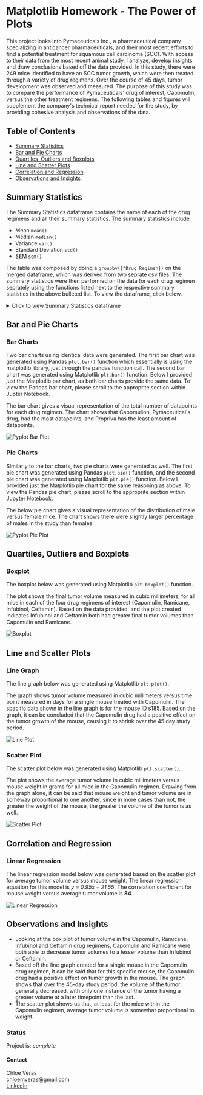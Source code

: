 # Matplotlib Homework - The Power of Plots 

This project looks into Pymaceuticals Inc., a pharmaceutical company specializing in anticancer pharmaceuticals, and their most recent efforts to find a potential treatment for squamous cell carcinoma (SCC). With access to their data from the most recent animal study, I analyze, develop insights and draw conclusions based off the data provided. In this study, there were 249 mice identified to have an SCC tumor growth, which were then treated through a variety of drug regimens. Over the course of 45 days, tumor development was observed and measured. The purpose of this study was to compare the performance of Pymaceuticals' drug of interest, Capomulin, versus the other treatment regimens. The following tables and figures will supplement the company's technical report needed for the study, by providing cohesive analysis and observations of the data.

## Table of Contents ##
* [Summary Statistics](#summary-statistics)
* [Bar and Pie Charts](#bar-and-pie-charts)
* [Quartiles, Outliers and Boxplots](#quartiles-outliers-and-boxplots)
* [Line and Scatter Plots](#line-and-scatter-plots)
* [Correlation and Regression](#correlation-and-regression)
* [Observations and Insights](#observations-and-insights)
  
## Summary Statistics ##

The Summary Statistics dataframe contains the name of each of the drug regimens and all their summary statistics. The summary statistics include: 
* Mean `mean()`
* Median `median()`
* Variance `var()`
* Standard Deviation `std()`
* SEM `sem()`

The table was composed by doing a `groupby(["Drug Regimen])` on the merged dataframe, which was derived from two seprate csv files. The summary statistics were then performed on the data for each drug regimen seprately using the functions listed next to the respective summary statistics in the above bulleted list. To view the dataframe, click below. 

<details>
  <summary>Click to view Summary Statistics dataframe</summary>
  ![Summary Statistics](https://github.com/cveras33/matplotlib-challenge/blob/main/Pymaceuticals/Images/summary_statistics.png) 
</details>

## Bar and Pie Charts ##

### Bar Charts ### 
Two bar charts using identical data were generated. The first bar chart was generated using Pandas `plot.bar()` function which essentially is using the matplotlib library, just through the pandas function call. The second bar chart was generated using Matplotlib `plt.bar()` function. Below I provided just the Matplotlib bar chart, as both bar charts provide the same data. To view the Pandas bar chart, please scroll to the approprite section within Jupter Notebook. 

The bar chart gives a visual representation of the total number of datapoints for each drug regimen. The chart shows that Capomulion, Pymaceutical's drug, had the most datapoints, and Propriva has the least amount of datapoints. 

![Pyplot Bar Plot](https://github.com/cveras33/matplotlib-challenge/blob/main/Pymaceuticals/Images/plt_bar_plot.png) 

### Pie Charts ### 

Similarly to the bar charts, two pie charts were generated as well. The first pie chart was generated using Pandas `plot.pie()` function, and the second pie chart was generated using Matplotlib `plt.pie()` function. Below I provided just the Matplotlib pie chart for the same reasoning as above. To view the Pandas pie chart, please scroll to the approprite section within Jupyter Notebook. 

The below pie chart gives a visual representation of the distribution of male versus female mice. The chart shows there were slightly larger percentage of males in the study than females. 

![Pyplot Pie Plot](https://github.com/cveras33/matplotlib-challenge/blob/main/Pymaceuticals/Images/plt_pie_plot.png)

## Quartiles, Outliers and Boxplots ##

### Boxplot ###

The boxplot below was generated using Matplotlib `plt.boxplot()` function.  

The plot shows the final tumor volume measured in cubic millimeters, for all mice in each of the four drug regimens of interest (Capomulin, Ramicane, Infubinol, Ceftamin). Based on the data provided, and the plot created indicates Infubinol and Ceftamin both had greater final tumor volumes than Capomulin and Ramicane.

![Boxplot](https://github.com/cveras33/matplotlib-challenge/blob/main/Pymaceuticals/Images/plt_box_plot.png)

## Line and Scatter Plots ##

### Line Graph ### 

The line graph below was generated using Matplotlib `plt.plot()`. 

The graph shows tumor volume measured in cubic millimeters versus time point measured in days for a single mouse treated with Capomulin. The spacific data shown in the line graph is for the mouse ID s185. Based on the graph, it can be concluded that the Capomulin drug had a positive effect on the tumor growth of the mouse, causing it to shrink over the 45 day study period. 

![Line Plot](https://github.com/cveras33/matplotlib-challenge/blob/main/Pymaceuticals/Images/line_plot.png)

### Scatter Plot ### 

The scatter plot below was generated using Matplotlib `plt.scatter()`.

The plot shows the average tumor volume in cubic millimeters versus mouse weight in grams for all mice in the Capomulin regimen. Drawing from the graph alone, it can be said that mouse weight and tumor volume are in someway proportional to one another, since in more cases than not, the greater the weight of the mouse, the greater the volume of the tumor is as well. 

![Scatter Plot](https://github.com/cveras33/matplotlib-challenge/blob/main/Pymaceuticals/Images/scatter_plot.png)

## Correlation and Regression ##

### Linear Regression ###

The linear regression model below was generated based on the scatter plot for average tumor volume versus mouse weight. The linear regression equation for this model is *y = 0.95x + 21.55*. The correlation coefficient for mouse weight versus average tumor volume is **84**. 

![Linear Regression](https://github.com/cveras33/matplotlib-challenge/blob/main/Pymaceuticals/Images/linear_regression.png)
 
## Observations and Insights ##
* Looking at the box plot of tumor volume in the Capomulin, Ramicane, Infubinol and Ceftamin drug regimens, Capomulin and Ramicane were both able to decrease tumor volumes to a lesser volume than Infubinol or Ceftamin.
* Based off the line graph created for a single mouse in the Capomulin drug regimen, it can be said that for this specific mouse, the Capomulin drug had a positive effect on tumor growth in the mouse. The graph shows that over the 45-day study period, the volume of the tumor generally decreased, with only one instance of the tumor having a greater volume at a later timepoint than the last. 
* The scatter plot shows us that, at least for the mice within the Capomulin regimen, average tumor volume is somewhat proportional to weight. 

### Status ###

Project is: *complete*

#### Contact 
Chloe Veras  
chloemveras@gmail.com  
[LinkedIn](https://www.linkedin.com/in/chloeveras/)
